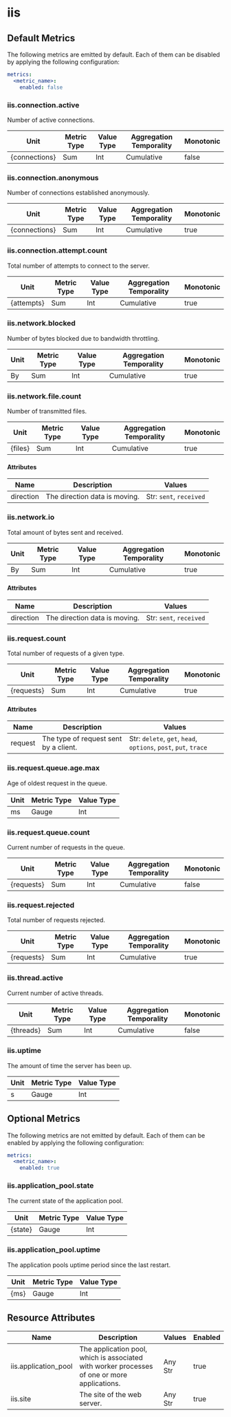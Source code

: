 [comment]: <> (Code generated by mdatagen. DO NOT EDIT.)

# iis

## Default Metrics

The following metrics are emitted by default. Each of them can be disabled by applying the following configuration:

```yaml
metrics:
  <metric_name>:
    enabled: false
```

### iis.connection.active

Number of active connections.

| Unit | Metric Type | Value Type | Aggregation Temporality | Monotonic |
| ---- | ----------- | ---------- | ----------------------- | --------- |
| {connections} | Sum | Int | Cumulative | false |

### iis.connection.anonymous

Number of connections established anonymously.

| Unit | Metric Type | Value Type | Aggregation Temporality | Monotonic |
| ---- | ----------- | ---------- | ----------------------- | --------- |
| {connections} | Sum | Int | Cumulative | true |

### iis.connection.attempt.count

Total number of attempts to connect to the server.

| Unit | Metric Type | Value Type | Aggregation Temporality | Monotonic |
| ---- | ----------- | ---------- | ----------------------- | --------- |
| {attempts} | Sum | Int | Cumulative | true |

### iis.network.blocked

Number of bytes blocked due to bandwidth throttling.

| Unit | Metric Type | Value Type | Aggregation Temporality | Monotonic |
| ---- | ----------- | ---------- | ----------------------- | --------- |
| By | Sum | Int | Cumulative | true |

### iis.network.file.count

Number of transmitted files.

| Unit | Metric Type | Value Type | Aggregation Temporality | Monotonic |
| ---- | ----------- | ---------- | ----------------------- | --------- |
| {files} | Sum | Int | Cumulative | true |

#### Attributes

| Name | Description | Values |
| ---- | ----------- | ------ |
| direction | The direction data is moving. | Str: ``sent``, ``received`` |

### iis.network.io

Total amount of bytes sent and received.

| Unit | Metric Type | Value Type | Aggregation Temporality | Monotonic |
| ---- | ----------- | ---------- | ----------------------- | --------- |
| By | Sum | Int | Cumulative | true |

#### Attributes

| Name | Description | Values |
| ---- | ----------- | ------ |
| direction | The direction data is moving. | Str: ``sent``, ``received`` |

### iis.request.count

Total number of requests of a given type.

| Unit | Metric Type | Value Type | Aggregation Temporality | Monotonic |
| ---- | ----------- | ---------- | ----------------------- | --------- |
| {requests} | Sum | Int | Cumulative | true |

#### Attributes

| Name | Description | Values |
| ---- | ----------- | ------ |
| request | The type of request sent by a client. | Str: ``delete``, ``get``, ``head``, ``options``, ``post``, ``put``, ``trace`` |

### iis.request.queue.age.max

Age of oldest request in the queue.

| Unit | Metric Type | Value Type |
| ---- | ----------- | ---------- |
| ms | Gauge | Int |

### iis.request.queue.count

Current number of requests in the queue.

| Unit | Metric Type | Value Type | Aggregation Temporality | Monotonic |
| ---- | ----------- | ---------- | ----------------------- | --------- |
| {requests} | Sum | Int | Cumulative | false |

### iis.request.rejected

Total number of requests rejected.

| Unit | Metric Type | Value Type | Aggregation Temporality | Monotonic |
| ---- | ----------- | ---------- | ----------------------- | --------- |
| {requests} | Sum | Int | Cumulative | true |

### iis.thread.active

Current number of active threads.

| Unit | Metric Type | Value Type | Aggregation Temporality | Monotonic |
| ---- | ----------- | ---------- | ----------------------- | --------- |
| {threads} | Sum | Int | Cumulative | false |

### iis.uptime

The amount of time the server has been up.

| Unit | Metric Type | Value Type |
| ---- | ----------- | ---------- |
| s | Gauge | Int |

## Optional Metrics

The following metrics are not emitted by default. Each of them can be enabled by applying the following configuration:

```yaml
metrics:
  <metric_name>:
    enabled: true
```

### iis.application_pool.state

The current state of the application pool.

| Unit | Metric Type | Value Type |
| ---- | ----------- | ---------- |
| {state} | Gauge | Int |

### iis.application_pool.uptime

The application pools uptime period since the last restart.

| Unit | Metric Type | Value Type |
| ---- | ----------- | ---------- |
| {ms} | Gauge | Int |

## Resource Attributes

| Name | Description | Values | Enabled |
| ---- | ----------- | ------ | ------- |
| iis.application_pool | The application pool, which is associated with worker processes of one or more applications. | Any Str | true |
| iis.site | The site of the web server. | Any Str | true |
